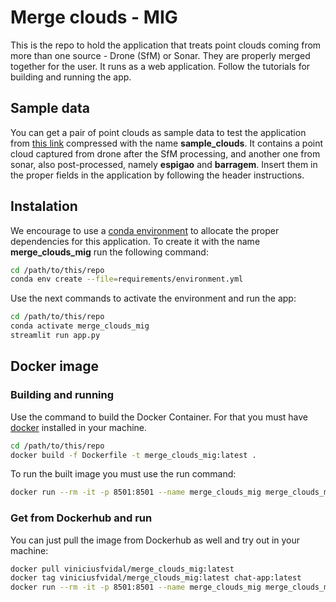 # Merge clouds - MIG
This is the repo to hold the application that treats point clouds coming from more than one source - Drone (SfM) or Sonar. They are properly merged together for the user. It runs as a web application. Follow the tutorials for building and running the app.

## Sample data
You can get a pair of point clouds as sample data to test the application from [this link](https://drive.google.com/file/d/1rf3dvXqQPAVB8wTIXh5d7YCn7X46Wxer/view?usp=sharing) compressed with the name **sample_clouds**. It contains a point cloud captured from drone after the SfM processing, and another one from sonar, also post-processed, namely **espigao** and **barragem**. Insert them in the proper fields in the application by following the header instructions.

## Instalation
We encourage to use a [conda environment](https://www.anaconda.com/download) to allocate the proper dependencies for this application. To create it with the name **merge_clouds_mig** run the following command:

```bash
cd /path/to/this/repo
conda env create --file=requirements/environment.yml
```

Use the next commands to activate the environment and run the app:

```bash
cd /path/to/this/repo
conda activate merge_clouds_mig
streamlit run app.py
```

## Docker image
### Building and running
Use the command to build the Docker Container. For that you must have [docker](https://docs.docker.com/engine/install/) installed in your machine.

```bash
cd /path/to/this/repo
docker build -f Dockerfile -t merge_clouds_mig:latest .
```

To run the built image you must use the run command:

```bash
docker run --rm -it -p 8501:8501 --name merge_clouds_mig merge_clouds_mig:latest
```

### Get from Dockerhub and run
You can just pull the image from Dockerhub as well and try out in your machine:

```bash
docker pull viniciusfvidal/merge_clouds_mig:latest
docker tag viniciusfvidal/merge_clouds_mig:latest chat-app:latest
docker run --rm -it -p 8501:8501 --name merge_clouds_mig merge_clouds_mig:latest
```
